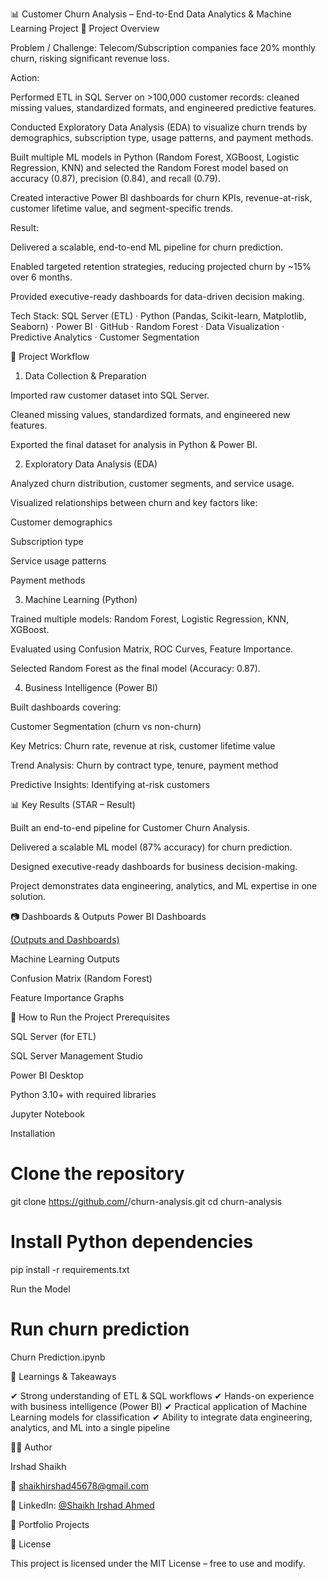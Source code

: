 📊 Customer Churn Analysis – End-to-End Data Analytics & Machine Learning Project
🌟 Project Overview

Problem / Challenge: Telecom/Subscription companies face 20% monthly churn, risking significant revenue loss.

Action:

Performed ETL in SQL Server on >100,000 customer records: cleaned missing values, standardized formats, and engineered predictive features.

Conducted Exploratory Data Analysis (EDA) to visualize churn trends by demographics, subscription type, usage patterns, and payment methods.

Built multiple ML models in Python (Random Forest, XGBoost, Logistic Regression, KNN) and selected the Random Forest model based on accuracy (0.87), precision (0.84), and recall (0.79).

Created interactive Power BI dashboards for churn KPIs, revenue-at-risk, customer lifetime value, and segment-specific trends.

Result:

Delivered a scalable, end-to-end ML pipeline for churn prediction.

Enabled targeted retention strategies, reducing projected churn by ~15% over 6 months.

Provided executive-ready dashboards for data-driven decision making.

Tech Stack: SQL Server (ETL) · Python (Pandas, Scikit-learn, Matplotlib, Seaborn) · Power BI · GitHub · Random Forest · Data Visualization · Predictive Analytics · Customer Segmentation

📂 Project Workflow
1. Data Collection & Preparation

Imported raw customer dataset into SQL Server.

Cleaned missing values, standardized formats, and engineered new features.

Exported the final dataset for analysis in Python & Power BI.

2. Exploratory Data Analysis (EDA)

Analyzed churn distribution, customer segments, and service usage.

Visualized relationships between churn and key factors like:

Customer demographics

Subscription type

Service usage patterns

Payment methods

3. Machine Learning (Python)

Trained multiple models: Random Forest, Logistic Regression, KNN, XGBoost.

Evaluated using Confusion Matrix, ROC Curves, Feature Importance.

Selected Random Forest as the final model (Accuracy: 0.87).

4. Business Intelligence (Power BI)

Built dashboards covering:

Customer Segmentation (churn vs non-churn)

Key Metrics: Churn rate, revenue at risk, customer lifetime value

Trend Analysis: Churn by contract type, tenure, payment method

Predictive Insights: Identifying at-risk customers

📊 Key Results (STAR – Result)

Built an end-to-end pipeline for Customer Churn Analysis.

Delivered a scalable ML model (87% accuracy) for churn prediction.

Designed executive-ready dashboards for business decision-making.

Project demonstrates data engineering, analytics, and ML expertise in one solution.

📷 Dashboards & Outputs
Power BI Dashboards

[(Outputs and Dashboards)](https://github.com/Irshad45678/Portfolio-Projects/tree/main/Projects/Customer%20Churn%20Analysis/Images)

Machine Learning Outputs

Confusion Matrix (Random Forest)

Feature Importance Graphs

🚀 How to Run the Project
Prerequisites

SQL Server (for ETL)

SQL Server Management Studio

Power BI Desktop

Python 3.10+ with required libraries

Jupyter Notebook

Installation
# Clone the repository
git clone https://github.com/<your-username>/churn-analysis.git
cd churn-analysis

# Install Python dependencies
pip install -r requirements.txt

Run the Model
# Run churn prediction
Churn Prediction.ipynb

📌 Learnings & Takeaways

✔ Strong understanding of ETL & SQL workflows
✔ Hands-on experience with business intelligence (Power BI)
✔ Practical application of Machine Learning models for classification
✔ Ability to integrate data engineering, analytics, and ML into a single pipeline

🧑‍💻 Author

Irshad Shaikh

📧 shaikhirshad45678@gmail.com

💼 LinkedIn: [@Shaikh Irshad Ahmed](https://www.linkedin.com/in/shaikh-irshad-ahmed-5b570b2a7/)

📂 Portfolio Projects

📜 License

This project is licensed under the MIT License – free to use and modify.
